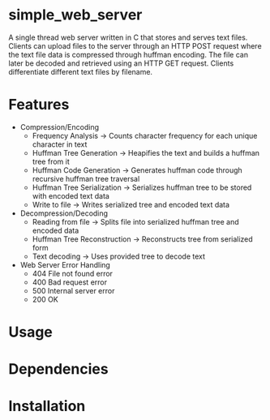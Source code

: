 # simple_web_server

A single thread web server written in C that stores and serves text files.
Clients can upload files to the server through an HTTP POST request where the text file data is compressed through huffman encoding.
The file can later be decoded and retrieved using an HTTP GET request. Clients differentiate different text files by filename. 

# Features
- Compression/Encoding
    - Frequency Analysis -> Counts character frequency for each unique character in text
    - Huffman Tree Generation -> Heapifies the text and builds a huffman tree from it
    - Huffman Code Generation -> Generates huffman code through recursive huffman tree traversal
    - Huffman Tree Serialization -> Serializes huffman tree to be stored with encoded text data
    - Write to file -> Writes serialized tree and encoded text data 
- Decompression/Decoding
    - Reading from file -> Splits file into serialized huffman tree and encoded data
    - Huffman Tree Reconstruction -> Reconstructs tree from serialized form
    - Text decoding -> Uses provided tree to decode text
- Web Server Error Handling
    - 404 File not found error
    - 400 Bad request error 
    - 500 Internal server error
    - 200 OK

# Usage

# Dependencies

# Installation


